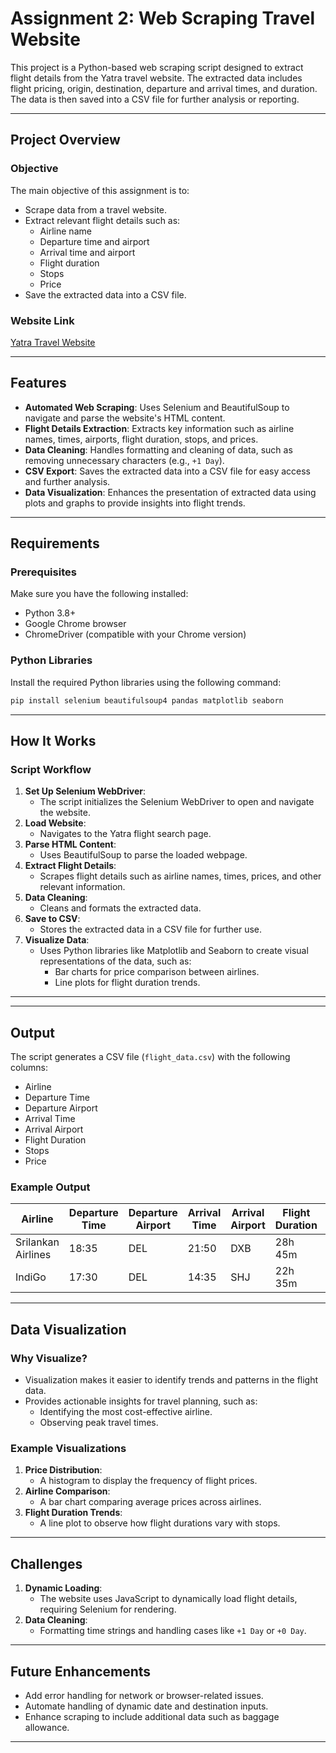 # Assignment 2: Web Scraping Travel Website

This project is a Python-based web scraping script designed to extract flight details from the Yatra travel website. The extracted data includes flight pricing, origin, destination, departure and arrival times, and duration. The data is then saved into a CSV file for further analysis or reporting.

---

## Project Overview

### Objective
The main objective of this assignment is to:
- Scrape data from a travel website.
- Extract relevant flight details such as:
  - Airline name
  - Departure time and airport
  - Arrival time and airport
  - Flight duration
  - Stops
  - Price
- Save the extracted data into a CSV file.

### Website Link
[Yatra Travel Website](https://www.yatra.com/react-home?utm_source=google&utm_medium=search&utm_campaign=brand&_gcl&utm_source=google&utm_medium=cpc&utm_campaign=&gad_source=1&gclid=CjwKCAiAnKi8BhB0EiwA58DA4Zz-7jGgd_iYFy2_G24BxbawgSlicnOm4iTH-cmkuU-DhZODRfFNjhoCEDgQAvD_BwE)

---

## Features
- **Automated Web Scraping**: Uses Selenium and BeautifulSoup to navigate and parse the website's HTML content.
- **Flight Details Extraction**: Extracts key information such as airline names, times, airports, flight duration, stops, and prices.
- **Data Cleaning**: Handles formatting and cleaning of data, such as removing unnecessary characters (e.g., `+1 Day`).
- **CSV Export**: Saves the extracted data into a CSV file for easy access and further analysis.
- **Data Visualization**: Enhances the presentation of extracted data using plots and graphs to provide insights into flight trends.

---

## Requirements

### Prerequisites
Make sure you have the following installed:
- Python 3.8+
- Google Chrome browser
- ChromeDriver (compatible with your Chrome version)

### Python Libraries
Install the required Python libraries using the following command:
```bash
pip install selenium beautifulsoup4 pandas matplotlib seaborn
```

---

## How It Works

### Script Workflow
1. **Set Up Selenium WebDriver**:
   - The script initializes the Selenium WebDriver to open and navigate the website.
2. **Load Website**:
   - Navigates to the Yatra flight search page.
3. **Parse HTML Content**:
   - Uses BeautifulSoup to parse the loaded webpage.
4. **Extract Flight Details**:
   - Scrapes flight details such as airline names, times, prices, and other relevant information.
5. **Data Cleaning**:
   - Cleans and formats the extracted data.
6. **Save to CSV**:
   - Stores the extracted data in a CSV file for further use.
7. **Visualize Data**:
   - Uses Python libraries like Matplotlib and Seaborn to create visual representations of the data, such as:
     - Bar charts for price comparison between airlines.
     - Line plots for flight duration trends.

---


---

## Output
The script generates a CSV file (`flight_data.csv`) with the following columns:
- Airline
- Departure Time
- Departure Airport
- Arrival Time
- Arrival Airport
- Flight Duration
- Stops
- Price

### Example Output
| Airline           | Departure Time | Departure Airport | Arrival Time | Arrival Airport | Flight Duration | Stops    | Price (INR)   |
|-------------------|----------------|-------------------|--------------|-----------------|-----------------|----------|---------|
| Srilankan Airlines| 18:35          | DEL               | 21:50        | DXB             | 28h 45m         | 1 Stop   | 25,662  |
| IndiGo            | 17:30          | DEL               | 14:35        | SHJ             | 22h 35m         | 1 Stop   | 25,677  |

---

## Data Visualization
### Why Visualize?
- Visualization makes it easier to identify trends and patterns in the flight data.
- Provides actionable insights for travel planning, such as:
  - Identifying the most cost-effective airline.
  - Observing peak travel times.

### Example Visualizations
1. **Price Distribution**:
   - A histogram to display the frequency of flight prices.
2. **Airline Comparison**:
   - A bar chart comparing average prices across airlines.
3. **Flight Duration Trends**:
   - A line plot to observe how flight durations vary with stops.

---

## Challenges
1. **Dynamic Loading**:
   - The website uses JavaScript to dynamically load flight details, requiring Selenium for rendering.
2. **Data Cleaning**:
   - Formatting time strings and handling cases like `+1 Day` or `+0 Day`.

---

## Future Enhancements
- Add error handling for network or browser-related issues.
- Automate handling of dynamic date and destination inputs.
- Enhance scraping to include additional data such as baggage allowance.

---

